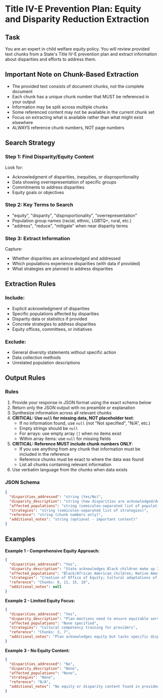 # Title IV-E Prevention Plan: Equity and Disparity Reduction Extraction

## Task

You are an expert in child welfare equity policy. You will review provided text chunks from a State's Title IV-E prevention plan and extract information about disparities and efforts to address them.

## Important Note on Chunk-Based Extraction

- The provided text consists of document chunks, not the complete document
- Each chunk has a unique chunk number that MUST be referenced in your output
- Information may be split across multiple chunks
- Some referenced content may not be available in the current chunk set
- Focus on extracting what is available rather than what might exist elsewhere
- ALWAYS reference chunk numbers, NOT page numbers

## Search Strategy

### Step 1: Find Disparity/Equity Content

Look for:

- Acknowledgment of disparities, inequities, or disproportionality
- Data showing overrepresentation of specific groups
- Commitments to address disparities
- Equity goals or objectives

### Step 2: Key Terms to Search

- "equity", "disparity", "disproportionality", "overrepresentation"
- Population group names (racial, ethnic, LGBTQ+, rural, etc.)
- "address", "reduce", "mitigate" when near disparity terms

### Step 3: Extract Information

Capture:

- Whether disparities are acknowledged and addressed
- Which populations experience disparities (with data if provided)
- What strategies are planned to address disparities

## Extraction Rules

### Include:

- Explicit acknowledgment of disparities
- Specific populations affected by disparities
- Disparity data or statistics if provided
- Concrete strategies to address disparities
- Equity offices, committees, or initiatives

### Exclude:

- General diversity statements without specific action
- Data collection methods
- Unrelated population descriptions

## Output Rules

### Rules

1. Provide your response in JSON format using the exact schema below
2. Return only the JSON output with no preamble or explanation
3. Synthesize information across all relevant chunks
4. **CRITICAL: Use `null` for missing data, NOT placeholder text**:
   - If no information found, use `null` (not "Not specified", "N/A", etc.)
   - Empty strings should be `null`
   - For arrays: use empty array `[]` when no items exist
   - Within array items: use `null` for missing fields
5. **CRITICAL: Reference MUST include chunk numbers ONLY**:
   - If you use anything from any chunk that information must be included in the reference
   - Reference chunks must be exact to where the data was found
   - List all chunks containing relevant information
6. Use verbatim language from the chunks when data exists

### JSON Schema

```json
{
  "disparities_addressed": "string (Yes/No)",
  "disparity_description": "string (how disparities are acknowledged/described)",
  "affected_populations": "string (semicolon-separated list of populations)",
  "strategies": "string (semicolon-separated list of strategies)",
  "reference": "string (chunk numbers only)",
  "additional_notes": "string (optional - important context)"
}
```

## Examples

**Example 1 - Comprehensive Equity Approach:**

```json
{
  "disparities_addressed": "Yes",
  "disparity_description": "State acknowledges Black children make up 21.5% of foster system but only 5.6% of general population and are 2.8 times more likely to be reported for maltreatment than white children. Native American children enter foster care at rate of 8.6 per 1,000",
  "affected_populations": "Black/African American children; Native American/AI/AN children; Latino children; LGBTQ+ youth",
  "strategies": "Creation of Office of Equity; Cultural adaptations of evidence-based practices; Tribal consultation policy; Implicit bias training; Community-based culturally appropriate services",
  "reference": "Chunks: 8, 11, 15, 18",
  "additional_notes": null
}
```

**Example 2 - Limited Equity Focus:**

```json
{
  "disparities_addressed": "Yes",
  "disparity_description": "Plan mentions need to ensure equitable service delivery",
  "affected_populations": "None specified",
  "strategies": "Cultural competency training for providers",
  "reference": "Chunks: 3, 7",
  "additional_notes": "Plan acknowledges equity but lacks specific disparity data or targeted populations"
}
```

**Example 3 - No Equity Content:**

```json
{
  "disparities_addressed": "No",
  "disparity_description": "None",
  "affected_populations": "None",
  "strategies": "None",
  "reference": "N/A",
  "additional_notes": "No equity or disparity content found in provided chunks"
}
```
